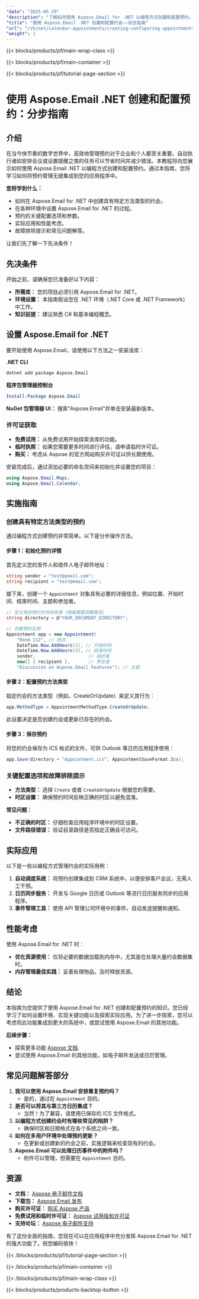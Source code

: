 ```yaml
---
"date": "2025-05-29"
"description": "了解如何使用 Aspose.Email for .NET 以编程方式创建和配置预约。本指南涵盖设置、配置选项、实际应用和故障排除技巧。"
"title": "使用 Aspose.Email .NET 创建和配置约会——综合指南"
"url": "/zh/net/calendar-appointments/creating-configuring-appointments-aspose-email-dotnet/"
"weight": 1
---
```


{{< blocks/products/pf/main-wrap-class >}}

{{< blocks/products/pf/main-container >}}

{{< blocks/products/pf/tutorial-page-section >}}
# 使用 Aspose.Email .NET 创建和配置预约：分步指南

## 介绍

在当今快节奏的数字世界中，高效地管理预约对于企业和个人都至关重要。自动执行诸如安排会议或设置提醒之类的任务可以节省时间并减少错误。本教程将向您展示如何使用 Aspose.Email .NET 以编程方式创建和配置预约。通过本指南，您将学习如何将预约管理无缝集成到您的应用程序中。

**您将学到什么：**
- 如何在 Aspose.Email for .NET 中创建具有特定方法类型的约会。
- 在各种环境中设置 Aspose.Email for .NET 的过程。
- 预约的关键配置选项和参数。
- 实际应用和性能考虑。
- 故障排除提示和常见问题解答。

让我们先了解一下先决条件！

## 先决条件

开始之前，请确保您已准备好以下内容：
- **所需库：** 您的项目必须引用 Aspose.Email for .NET。
- **环境设置：** 本指南假设您在 .NET 环境（.NET Core 或 .NET Framework）中工作。
- **知识前提：** 建议熟悉 C# 和基本编程概念。

## 设置 Aspose.Email for .NET

要开始使用 Aspose.Email，请使用以下方法之一安装该库：

**.NET CLI**
```bash
dotnet add package Aspose.Email
```

**程序包管理器控制台**
```powershell
Install-Package Aspose.Email
```

**NuGet 包管理器 UI：**
搜索“Aspose.Email”并单击安装最新版本。

### 许可证获取
- **免费试用：** 从免费试用开始探索该库的功能。
- **临时执照：** 如果您需要更多时间进行评估，请申请临时许可证。
- **购买：** 考虑从 Aspose 的官方网站购买许可证以供长期使用。

安装完成后，通过添加必要的命名空间来初始化并设置您的项目：
```csharp
using Aspose.Email.Mapi;
using Aspose.Email.Calendar;
```

## 实施指南

### 创建具有特定方法类型的预约

通过编程方式创建预约非常简单。以下是分步操作方法。

#### 步骤 1：初始化预约详情

首先定义您的发件人和收件人电子邮件地址：
```csharp
string sender = "test@gmail.com";
string recipient = "test@email.com";
```
接下来，创建一个 `Appointment` 对象具有必要的详细信息，例如位置、开始时间、结束时间、主题和参加者。
```csharp
// 定义保存预约文件的目录（根据需要调整路径）
string directory = @"YOUR_DOCUMENT_DIRECTORY";

// 创建预约实例
Appointment app = new Appointment(
    "Room 112", // 地点
    DateTime.Now.AddHours(1), // 开始时间
    DateTime.Now.AddHours(2), // 结束时间
    sender,                    // 组织者
    new[] { recipient },       // 参会者
    "Discussion on Aspose.Email Features"); // 主题
```
#### 步骤 2：配置预约方法类型

指定约会的方法类型（例如，CreateOrUpdate）来定义其行为：
```csharp
app.MethodType = AppointmentMethodType.CreateOrUpdate;
```
此设置决定是否创建约会或更新已存在的约会。

#### 步骤 3：保存预约

将您的约会保存为 ICS 格式的文件，可供 Outlook 等日历应用程序使用：
```csharp
app.Save(directory + "Appointment.ics", AppointmentSaveFormat.Ics);
```
### 关键配置选项和故障排除提示

- **方法类型：** 选择 `Create` 或者 `CreateOrUpdate` 根据您的需要。
- **时区设置：** 确保预约时间反映正确的时区以避免混淆。

**常见问题：**
- **不正确的时区：** 仔细检查应用程序环境中的时区设置。
- **文件路径错误：** 验证目录路径是否指定正确且可访问。

## 实际应用

以下是一些以编程方式管理约会的实际用例：
1. **自动调度系统：** 将预约创建集成到 CRM 系统中，以便安排客户会议，无需人工干预。
2. **日历同步服务：** 开发与 Google 日历或 Outlook 等流行日历服务同步的应用程序。
3. **事件管理工具：** 使用 API 管理公司环境中的事件，自动发送提醒和通知。

## 性能考虑

使用 Aspose.Email for .NET 时：
- **优化资源使用：** 仅将必要的数据加载到内存中，尤其是在处理大量约会数据集时。
- **内存管理最佳实践：** 妥善处理物品，及时释放资源。

## 结论

本指南为您提供了使用 Aspose.Email for .NET 创建和配置预约的知识。您已经学习了如何设置环境、实现关键功能以及探索实际应用。为了进一步探索，您可以考虑将此功能集成到更大的系统中，或尝试使用 Aspose.Email 的其他功能。

**后续步骤：**
- 探索更多功能 [Aspose 文档](https://reference。aspose.com/email/net/).
- 尝试使用 Aspose.Email 的其他功能，如电子邮件发送或日历管理。

## 常见问题解答部分

1. **我可以使用 Aspose.Email 安排重复预约吗？**
   - 是的，通过在 `Appointment` 目的。
2. **是否可以将其与第三方日历集成？**
   - 当然！为了兼容，请使用已保存的 ICS 文件格式。
3. **以编程方式创建约会时有哪些常见的陷阱？**
   - 确保时区和日期格式在各个系统之间一致。
4. **如何在多用户环境中处理预约更新？**
   - 在更新或创建新的约会之前，实施逻辑来检查现有的约会。
5. **Aspose.Email 可以处理日历事件中的附件吗？**
   - 附件可以管理，但需要在 `Appointment` 目的。

## 资源

- **文档：** [Aspose 电子邮件文档](https://reference.aspose.com/email/net/)
- **下载包：** [Aspose Email 发布](https://releases.aspose.com/email/net/)
- **购买许可证：** [购买 Aspose 产品](https://purchase.aspose.com/buy)
- **免费试用和临时许可证：** [Aspose 试用版和许可证](https://purchase.aspose.com/temporary-license/)
- **支持论坛：** [Aspose 电子邮件支持](https://forum.aspose.com/c/email/10)

有了这份全面的指南，您现在可以在应用程序中充分发挥 Aspose.Email for .NET 的强大功能了。祝您编码愉快！

{{< /blocks/products/pf/tutorial-page-section >}}

{{< /blocks/products/pf/main-container >}}

{{< /blocks/products/pf/main-wrap-class >}}

{{< blocks/products/products-backtop-button >}}
